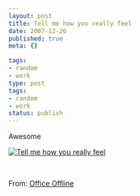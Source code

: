 ```yaml
---
layout: post
title: Tell me how you really feel
date: 2007-12-26
published: true
meta: {}

tags:
- random
- work
type: post
tags:
- random
- work
status: publish
---
```



Awesome



[![Tell me how you really feel](http://byfiles.storage.live.com/y1pT5ZLRSRobM1lT9yM9S04yeaQnAYQKfQtWJdGvTDrUOI30FcGO-mRSg9nwrUN4dJnBdjHF0Hwr7o)](http://blogs.msdn.com/officeoffline/archive/2007/12/11/tell-me-how-you-really-feel.aspx)



 



From: [Office Offline](http://blogs.msdn.com/officeoffline/default.aspx)

